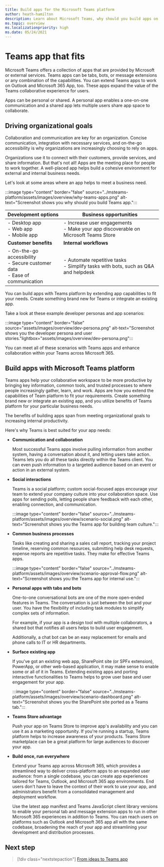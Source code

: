 ```yaml
---
title: Build apps for the Microsoft Teams platform
author: heath-hamilton
description: Learn about Microsoft Teams, why should you build apps on Teams platform, and how does Teams app help meet business needs.
ms.topic: overview
ms.localizationpriority: high
ms.date: 05/24/2021
---
```

# Teams app that fits

Microsoft Teams offers a collection of apps that are provided by Microsoft or external services. Teams apps can be tabs, bots, or message extensions or any combination of the capabilities. You can extend Teams apps to work on Outlook and Microsoft 365 App, too. These apps expand the value of the Teams collaborative experience for users.

Apps can be personal or shared. A personal app enables a one-on-one communication and a shared app lets multiple users share app space to collaborate.

## Driving organizational goals

Collaboration and communication are key for an organization. Concise communication, integration with necessary services, and on-the-go accessibility is why organizations are increasingly choosing to rely on apps.

Organizations use it to connect with their customers, provide services, and share information. But that's not all! Apps are the meeting place for people to work together. A well-placed app helps build a cohesive environment for external and internal business needs.

Let's look at some areas where an app helps to meet a business need.

:::image type="content" border="false" source="../msteams-platform/assets/images/overview/why-teams-apps.png" alt-text="Screenshot shows you why should you build Teams app.":::

| **Development options** | **Business opportunities** |
| --- | --- |
| - Desktop app <br> - Web app <br> - Mobile app | - Increase user engagements <br> - Make your app discoverable on Microsoft Teams Store |
| **Customer benefits** | **Internal workflows** |
| - On-the-go accessibility <br> - Secure customer data <br> - Ease of communication | - Automate repetitive tasks <br> - Simplify tasks with bots, such as Q&A and helpdesk |

You can build apps with Teams platform by extending app capabilities to fit your needs. Create something brand new for Teams or integrate an existing app.

Take a look at these example developer personas and app scenarios:

:::image type="content" border="false" source="assets/images/overview/dev-persona.png" alt-text="Screenshot shows you the developer persona and user stories."lightbox="assets/images/overview/dev-persona.png":::

You can meet all of these scenarios with Teams apps and enhance collaboration within your Teams across Microsoft 365.

## Build apps with Microsoft Teams platform

Teams apps help your collaborative workspace to be more productive by bringing key information, common tools, and trusted processes to where people increasingly gather, learn, and work. Apps are how you extend the capabilities of Team platform to fit your requirements. Create something brand new or integrate an existing app, and you utilize benefits of Teams platform for your particular business needs.

The benefits of building apps span from meeting organizational goals to increasing internal productivity.

Here's why Teams is best suited for your app needs:

* **Communication and collaboration**

    Most successful Teams apps involve pulling information from another system, having a conversation about it, and letting users take action. Teams lets you do all these tasks directly within the Teams client. You can even push information to a targeted audience based on an event or action in an external system.

* **Social interactions**

    Teams is a social platform; custom social-focused apps encourage your team to extend your company culture into your collaboration space. Use apps for sending polls, letting people share feedback with each other, enabling connection, and communication.

    :::image type="content" border="false" source="../msteams-platform/assets/images/overview/scenario-social.png" alt-text="Screenshot shows you the Teams app for building team culture.":::

* **Common business processes**

    Tasks like creating and sharing a sales call report, tracking your project timeline, reserving common resources, submitting help desk requests, expense reports are repetitive tasks. They make for effective Teams apps.

    :::image type="content" border="false" source="../msteams-platform/assets/images/overview/scenario-approval-flow.png" alt-text="Screenshot shows you the Teams app for internal use.":::

* **Personal apps with tabs and bots**

    One-to-one conversational bots are one of the more open-ended features in Teams. The conversation is just between the bot and your user. You have the flexibility of including task modules to simplify complex sets of information.

    For example, if your app is a design tool with multiple collaborators, a shared bot that notifies all users helps to build user engagement.

    Additionally, a chat bot can be an easy replacement for emails and phone calls to IT or HR departments.

* **Surface existing app**

    If you've got an existing web app, SharePoint site (or SPFx extension), PowerApp, or other web-based application, it may make sense to enable some or all of it in Teams. Extending existing apps and porting interactive functionalities to Teams helps to grow user base and user engagement for your app.

    :::image type="content" border="false" source="../msteams-platform/assets/images/overview/scenario-dashboard.png" alt-text="Screenshot shows you the SharePoint site ported as a Teams tab.":::

* **Teams Store advantage**

    Push your app on Teams Store to improve app's availability and you can use it as a marketing opportunity. If you're running a startup, Teams platform helps to increase awareness of your products. Teams Store marketplace can be a great platform for large audiences to discover your app.

* **Build once, run everywhere**

    Extend your Teams app across Microsoft 365, which provides a streamlined way to deliver cross-platform apps to an expanded user audience: from a single codebase, you can create app experiences tailored for Teams, Outlook, and Microsoft 365 app environments. End users don't have to leave the context of their work to use your app, and administrators benefit from a consolidated management and deployment workflow.

    Use the latest app manifest and Teams JavaScript client library versions to enable your personal tab and message extension apps to run in other Microsoft 365 experiences in addition to Teams. You can reach users on platforms such as Outlook and Microsoft 365 app all with the same codebase, broadening the reach of your app and streamlining your development and distribution processes.

## Next step

> [!div class="nextstepaction"]
> [From ideas to Teams app](overview-story.md)
